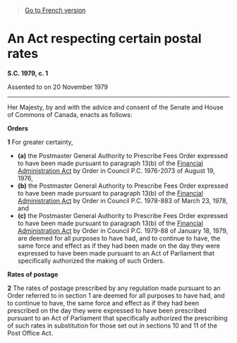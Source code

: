> [Go to French version](/fr/Lois/Lois%20du%20Canada/1979/ch.%201.md)

# An Act respecting certain postal rates

**S.C. 1979, c. 1**


Assented to on 20 November 1979

----------



Her Majesty, by and with the advice and consent of the Senate and House of Commons of Canada, enacts as follows:






**Orders**

**1** For greater certainty,
- **(a)** the Postmaster General Authority to Prescribe Fees Order expressed to have been made pursuant to paragraph 13(b) of the [Financial Administration Act](/en/Acts/Revised%20Statutes%20of%20Canada/F/F-11.md) by Order in Council P.C. 1976-2073 of August 19, 1976,
- **(b)** the Postmaster General Authority to Prescribe Fees Order expressed to have been made pursuant to paragraph 13(b) of the [Financial Administration Act](/en/Acts/Revised%20Statutes%20of%20Canada/F/F-11.md) by Order in Council P.C. 1978-883 of March 23, 1978, and
- **(c)** the Postmaster General Authority to Prescribe Fees Order expressed to have been made pursuant to paragraph 13(b) of the [Financial Administration Act](/en/Acts/Revised%20Statutes%20of%20Canada/F/F-11.md) by Order in Council P.C. 1979-88 of January 18, 1979,
are deemed for all purposes to have had, and to continue to have, the same force and effect as if they had been made on the day they were expressed to have been made pursuant to an Act of Parliament that specifically authorized the making of such Orders.




**Rates of postage**

**2** The rates of postage prescribed by any regulation made pursuant to an Order referred to in section 1 are deemed for all purposes to have had, and to continue to have, the same force and effect as if they had been prescribed on the day they were expressed to have been prescribed pursuant to an Act of Parliament that specifically authorized the prescribing of such rates in substitution for those set out in sections 10 and 11 of the Post Office Act.



